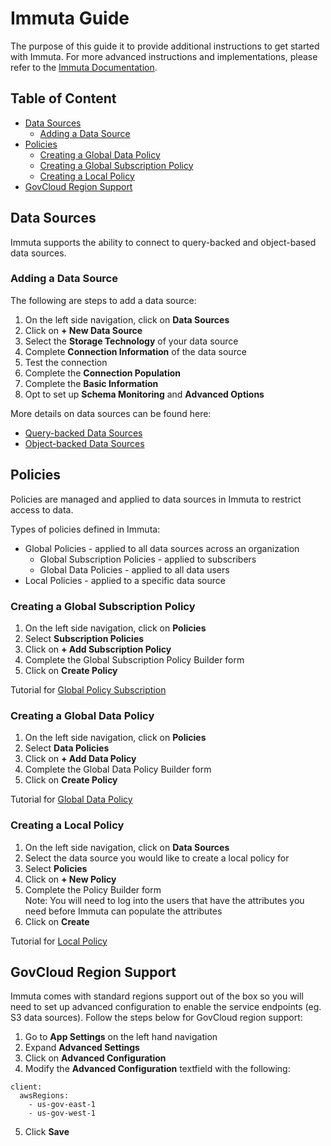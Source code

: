 # Immuta Guide
The purpose of this guide it to provide additional instructions to get started with Immuta. For more advanced instructions and implementations, please refer to the [Immuta Documentation](https://documentation.immuta.com).

## Table of Content
- [Data Sources](#data-sources)
  - [Adding a Data Source](#adding-a-data-source)
- [Policies](#policies)
  - [Creating a Global Data Policy](#creating-a-global-data-policy)
  - [Creating a Global Subscription Policy](#creating-a-global-subscription-policy)
  - [Creating a Local Policy](#creating-a-local-policy)
- [GovCloud Region Support](#govcloud-region-support)

## Data Sources
Immuta supports the ability to connect to query-backed and object-based data sources. 

### Adding a Data Source
The following are steps to add a data source:
1. On the left side navigation, click on **Data Sources**
2. Click on **+ New Data Source**
3. Select the **Storage Technology** of your data source
4. Complete **Connection Information** of the data source
5. Test the connection
6. Complete the **Connection Population**
7. Complete the **Basic Information**
8. Opt to set up **Schema Monitoring** and **Advanced Options**

More details on data sources can be found here:
- [Query-backed Data Sources](https://documentation.immuta.com/4-connecting-data/creating-data-sources/storage-technologies/general/query-backed-tutorial/)
- [Object-backed Data Sources](https://documentation.immuta.com/4-connecting-data/creating-data-sources/storage-technologies/general/object-backed-tutorial/)

## Policies
Policies are managed and applied to data sources in Immuta to restrict access to data.

Types of policies defined in Immuta:
- Global Policies - applied to all data sources across an organization
  - Global Subscription Policies - applied to subscribers
  - Global Data Policies - applied to all data users
- Local Policies - applied to a specific data source

### Creating a Global Subscription Policy
1. On the left side navigation, click on **Policies**
2. Select **Subscription Policies**
3. Click on **+ Add Subscription Policy**
4. Complete the Global Subscription Policy Builder form
5. Click on **Create Policy**

Tutorial for [Global Policy Subscription](https://documentation.immuta.com/3-writing-global-policies-for-compliance/global-policy-builder/subscription-policy-tutorial/)

### Creating a Global Data Policy
1. On the left side navigation, click on **Policies**
2. Select **Data Policies**
3. Click on **+ Add Data Policy**
4. Complete the Global Data Policy Builder form
5. Click on **Create Policy**

Tutorial for [Global Data Policy](https://documentation.immuta.com/3-writing-global-policies-for-compliance/global-policy-builder/data-policy-tutorial/)

### Creating a Local Policy
1. On the left side navigation, click on **Data Sources**
2. Select the data source you would like to create a local policy for
3. Select **Policies**
4. Click on **+ New Policy**
5. Complete the Policy Builder form <br />
  Note: You will need to log into the users that have the attributes you need before Immuta can populate the attributes
6. Click on **Create**

Tutorial for [Local Policy](https://documentation.immuta.com/2022.4/4-connecting-data/managing-data-sources/local-policy-builder/)

## GovCloud Region Support
Immuta comes with standard regions support out of the box so you will need to set up advanced configuration to enable the service endpoints (eg. S3 data sources). Follow the steps below for GovCloud region support:
1. Go to **App Settings** on the left hand navigation
2. Expand **Advanced Settings**
3. Click on **Advanced Configuration**
4. Modify the **Advanced Configuration** textfield with the following:
  ```
  client:
    awsRegions:
      - us-gov-east-1
      - us-gov-west-1
  ```
5. Click **Save**


